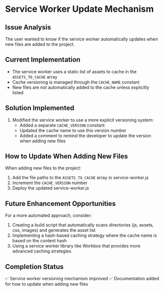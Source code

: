 # Service Worker Update Mechanism

## Issue Analysis
The user wanted to know if the service worker automatically updates when new files are added to the project.

## Current Implementation
- The service worker uses a static list of assets to cache in the `ASSETS_TO_CACHE` array
- Cache versioning is managed through the `CACHE_NAME` constant
- New files are not automatically added to the cache unless explicitly listed

## Solution Implemented
1. Modified the service worker to use a more explicit versioning system:
   - Added a separate `CACHE_VERSION` constant
   - Updated the cache name to use this version number
   - Added a comment to remind the developer to update the version when adding new files

## How to Update When Adding New Files
When adding new files to the project:
1. Add the file paths to the `ASSETS_TO_CACHE` array in service-worker.js
2. Increment the `CACHE_VERSION` number
3. Deploy the updated service-worker.js

## Future Enhancement Opportunities
For a more automated approach, consider:
1. Creating a build script that automatically scans directories (js, assets, css, images) and generates the asset list
2. Implementing a hash-based caching strategy where the cache name is based on the content hash
3. Using a service worker library like Workbox that provides more advanced caching strategies

## Completion Status
✅ Service worker versioning mechanism improved
✅ Documentation added for how to update when adding new files